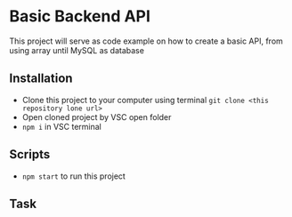 # Basic Backend API
This project will serve as code example on how to create a basic API, from using array until MySQL as database

## Installation
- Clone this project to your computer using terminal `git clone <this repository lone url>`
- Open cloned project by VSC open folder
- `npm i` in VSC terminal

## Scripts
- `npm start` to run this project

## Task

